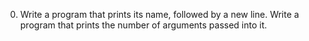 0. Write a program that prints its name, followed by a new line.
Write a program that prints the number of arguments passed into it.

